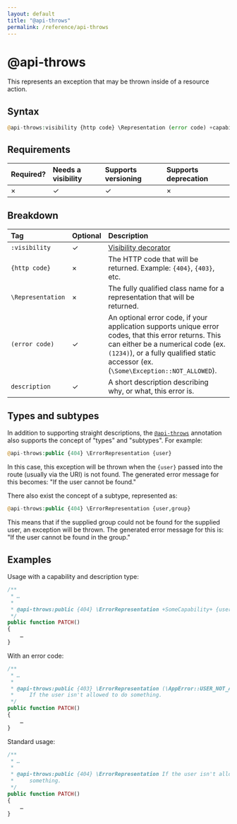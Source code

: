 ```yaml
---
layout: default
title: "@api-throws"
permalink: /reference/api-throws
---
```


# @api-throws
This represents an exception that may be thrown inside of a resource action.

## Syntax
```php
@api-throws:visibility {http code} \Representation (error code) +capability+ description
```

## Requirements

| Required? | Needs a visibility | Supports versioning | Supports deprecation |
| :--- | :--- | :--- | :--- |
| × | ✓ | ✓ | × |

## Breakdown

| Tag | Optional | Description |
| :--- | :--- | :--- |
| `:visibility` | ✓ | [Visibility decorator](/reference/visibility) |
| `{http code}` | × | The HTTP code that will be returned. Example: `{404}`, `{403}`, etc. |
| `\Representation` | × | The fully qualified class name for a representation that will be returned. |
| `(error code)` | ✓ | An optional error code, if your application supports unique error codes, that this error returns. This can either be a numerical code (ex. `(1234)`), or a fully qualified static accessor (ex. (`\Some\Exception::NOT_ALLOWED`). |
| `description` | ✓ | A short description describing why, or what, this error is. |

## Types and subtypes
In addition to supporting straight descriptions, the [`@api-throws`](/reference/api-throws) annotation also supports
the concept of "types" and "subtypes". For example:

```php
@api-throws:public {404} \ErrorRepresentation {user}
```

In this case, this exception will be thrown when the `{user}` passed into the route (usually via the URI) is not found.
The generated error message for this becomes: "If the user cannot be found."

There also exist the concept of a subtype, represented as:

```php
@api-throws:public {404} \ErrorRepresentation {user,group}
```

This means that if the supplied group could not be found for the supplied user, an exception will be thrown. The
generated error message for this is: "If the user cannot be found in the group."

## Examples
Usage with a capability and description type:

```php
/**
 * …
 *
 * @api-throws:public {404} \ErrorRepresentation +SomeCapability+ {user}
 */
public function PATCH()
{
    …
}
```

With an error code:

```php
/**
 * …
 *
 * @api-throws:public {403} \ErrorRepresentation (\AppError::USER_NOT_ALLOWED)
 *     If the user isn't allowed to do something.
 */
public function PATCH()
{
    …
}
```

Standard usage:

```php
/**
 * …
 *
 * @api-throws:public {404} \ErrorRepresentation If the user isn't allowed to do
 *     something.
 */
public function PATCH()
{
    …
}
```
